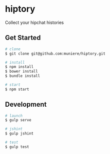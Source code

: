 # hiptory

Collect your hipchat histories

## Get Started

```bash
# clone
$ git clone git@github.com:muniere/hiptory.git

# install
$ npm install
$ bower install
$ bundle install

# start
$ npm start
```

## Development

```bash
# launch
$ gulp serve

# jshint
$ gulp jshint

# test
$ gulp test
```
